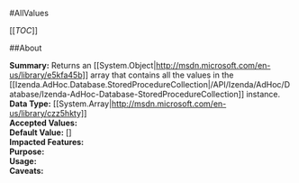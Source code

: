 #AllValues

[[_TOC_]]

##About

**Summary:** Returns an [[System.Object|http://msdn.microsoft.com/en-us/library/e5kfa45b]] array that contains all the values  in the [[Izenda.AdHoc.Database.StoredProcedureCollection|/API/Izenda/AdHoc/Database/Izenda-AdHoc-Database-StoredProcedureCollection]] instance.  
**Data Type:** [[System.Array|http://msdn.microsoft.com/en-us/library/czz5hkty]]  
**Accepted Values:**   
**Default Value:** []  
**Impacted Features:**   
**Purpose:**   
**Usage:**   
**Caveats:**   

